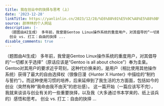 ```yaml
---
title: 我在创业中的抉择与思考（上）
date: '2023-12-28'
linkTitle: https://yanlinlin.cn/2023/12/28/%E6%88%91%E5%9C%A8%E5%88%9B%E4%B8%9A%E4%B8%AD%E7%9A%84%E6%8A%89%E6%8B%A9%E4%B8%8E%E6%80%9D%E8%80%83%E4%B8%8A/
source: 颜林林的个人网站
description: |-
  （题图由AI生成） 多年前，我曾是Gentoo Linux操作系统的重度用户，对其倡导的“一切都关乎选择”（原话应该是“Gentoo is all about choice”）奉为圭臬。Gentoo对其用户的要求近乎苛刻，这种代价换来的，是用户（相比使用其他操作系统）获得了最大的自由选择权（很像日漫《Hunter X Hunter》中描绘的“制约与誓约”）。而这种使用习惯的培养，后来延伸到了我生活的方方面面，包括如今的创业（突然有种“我命由我不由天”的悲壮感）。 这一篇开始（一篇应该写不完），我就来谈谈与创业有关的一些重要抉择，以及我（大多通过书本学来的、纸上谈兵的）感悟和思考。
  创业 vs. 打工：自由的抉择 ...
disable_comments: true
---
```

（题图由AI生成） 多年前，我曾是Gentoo Linux操作系统的重度用户，对其倡导的“一切都关乎选择”（原话应该是“Gentoo is all about choice”）奉为圭臬。Gentoo对其用户的要求近乎苛刻，这种代价换来的，是用户（相比使用其他操作系统）获得了最大的自由选择权（很像日漫《Hunter X Hunter》中描绘的“制约与誓约”）。而这种使用习惯的培养，后来延伸到了我生活的方方面面，包括如今的创业（突然有种“我命由我不由天”的悲壮感）。 这一篇开始（一篇应该写不完），我就来谈谈与创业有关的一些重要抉择，以及我（大多通过书本学来的、纸上谈兵的）感悟和思考。
创业 vs. 打工：自由的抉择 ...